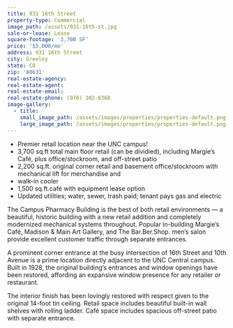 ```yaml
---
title: 931 16th Street
property-type: Commercial
image_path: /assets/931-16th-st.jpg
sale-or-lease: Lease
square-footage: '3,700 SF'
price: '$5,000/mo'
address: 931 16th Street
city: Greeley
state: CO
zip: '80631'
real-estate-agency:
real-estate-agent:
real-estate-email:
real-estate-phone: (970) 302-8368
image-gallery:
  - title:
    small_image_path: /assets/images/properties/properties-default.png
    large_image_path: /assets/images/properties/properties-default.png
---
```


* Premier retail location near the UNC campus!
* 3,700 sq.ft total main floor retail (can be dividied), including Margie’s Café, plus office/stockroom, and off-street patio
* 2,200 sq.ft. original corner retail and basement office/stockroom with mechanical lift for merchandise and
* walk-in cooler
* 1,500 sq.ft.café with equipment lease option
* Updated utilities; water, sewer, trash paid; tenant pays gas and electric

The Campus Pharmacy Building is the best of both retail environments — a beautiful, historic building with a new retail addition and completely modernized mechanical systems throughout. Popular in-building Margie’s Café, Madison & Main Art Gallery, and The Bar.Ber.Shop. men’s salon provide excellent customer traffic through separate entrances.

A prominent corner entrance at the busy intersection of 16th Street and 10th Avenue is a prime location directly adjacent to the UNC Central campus. Built in 1928, the original building’s entrances and window openings have been restored, affording an expansive window presence for any retailer or restaurant.

The interior finish has been lovingly restored with respect given to the original 14-foot tin ceiling. Retail space includes beautiful built-in wall shelves with rolling ladder. Café space includes spacious off-street patio with separate entrance.